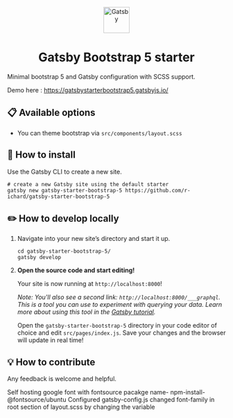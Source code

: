 <p align="center">
  <a href="https://www.gatsbyjs.com">
    <img alt="Gatsby" src="https://www.gatsbyjs.com/Gatsby-Monogram.svg" width="60" />
  </a>
</p>
<h1 align="center">
   Gatsby Bootstrap 5 starter
</h1>

Minimal bootstrap 5 and Gatsby configuration with SCSS support.

Demo here : https://gatsbystarterbootstrap5.gatsbyjs.io/

## 📋 Available options

- You can theme bootstrap via `src/components/layout.scss`

## 🚀 How to install

Use the Gatsby CLI to create a new site.

```shell
# create a new Gatsby site using the default starter
gatsby new gatsby-starter-bootstrap-5 https://github.com/r-ichard/gatsby-starter-bootstrap-5
```

## ✏️ How to develop locally

1.  Navigate into your new site’s directory and start it up.

    ```shell
    cd gatsby-starter-bootstrap-5/
    gatsby develop
    ```

1.  **Open the source code and start editing!**

    Your site is now running at `http://localhost:8000`!

    _Note: You'll also see a second link: _`http://localhost:8000/___graphql`_. This is a tool you can use to experiment with querying your data. Learn more about using this tool in the [Gatsby tutorial](https://www.gatsbyjs.com/tutorial/part-five/#introducing-graphiql)._

    Open the `gatsby-starter-bootstrap-5` directory in your code editor of choice and edit `src/pages/index.js`. Save your changes and the browser will update in real time!

## 💡 How to contribute

Any feedback is welcome and helpful.

<!-- FONT -->

Self hosting google font with fontsource
pacakge name- npm-install-@fontsource/ubuntu
Configured gatsby-config.js
changed font-family in root section of layout.scss by changing the variable
